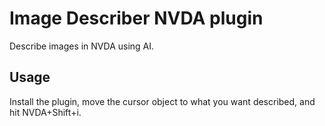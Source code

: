 # Image Describer NVDA plugin

Describe images in NVDA using AI.

## Usage

Install the plugin, move the cursor object to what you want described, and hit NVDA+Shift+i.
